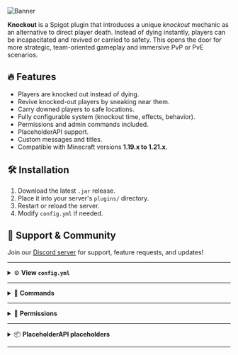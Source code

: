![Banner](https://i.imgur.com/TSBMTP6.png)

**Knockout** is a Spigot plugin that introduces a unique *knockout* mechanic as an alternative to direct player death. Instead of dying instantly, players can be incapacitated and revived or carried to safety. This opens the door for more strategic, team-oriented gameplay and immersive PvP or PvE scenarios.

## 🔥 Features

- Players are knocked out instead of dying.
- Revive knocked-out players by sneaking near them.
- Carry downed players to safe locations.
- Fully configurable system (knockout time, effects, behavior).
- Permissions and admin commands included.
- PlaceholderAPI support.
- Custom messages and titles.
- Compatible with Minecraft versions **1.19.x to 1.21.x**.

## 🛠️ Installation

1. Download the latest `.jar` release.
2. Place it into your server's `plugins/` directory.
3. Restart or reload the server.
4. Modify `config.yml` if needed.

## 💬 Support & Community

Join our [Discord server](https://discord.com/invite/ynwDP8H2DY) for support, feature requests, and updates!

---

<details>
  <summary>⚙️ <strong>View <code>config.yml</code></strong></summary>

```yaml
# This plugin is compatible with PlaceholderAPI
# However, there are some placeholders available in the config itself
# There is also a few custom placeholders for PlaceholderAPI described on the plugin's page

# You can use RGB colors in messages, example: knockout-title: '&#2FD0AAKnockout'

# Time of knockout in seconds
knockout-time: 60

# Amount of xp levels required to revive a player
revive-levels: 5

# Time in seconds to revive a player
revive-time: 10

# Item required in main hand of a rescuer to revive a player, eq. 'GOLDEN_APPLE'. Set to '' to disable
revive-item: ''

# Send message to player after attempt to revive a player with an item missing in main hand
revive-item-missing-message: '&cYou need a golden apple in your main hand!'

# When true: add slowness effect for the player carrying a knocked out player
slowness-for-carrier: true

# Slowness amplifier for the player carrying a knocked out player; Slowness level is equal to amplifier + 1
slowness-amplifier: 0

# When true: when carrying player is hit, drop the knocked out player
drop-on-hit: true

# If true knocked out player will die when the knockout time ends otherwise will be revived
death-on-end: true

# When true: player will have blindness effect when knocked out
knockout-blindness: true

# Blindness amplifier for the knocked out player; Blindness level is equal to amplifier + 1
blindness-amplifier: 0

# When true: player will be able to move when knocked out
move-when-knocked-out: false

# When true: player will be able to swim when knocked out
swim-when-knocked-out: false

# When true: player will be able to jump when knocked out
jump-when-knocked-out: false

# When true: it will be possible to attack knocked out players
knockout-vulnerable: true

# When true: knocked out player will take damage on hit, else his knockout time will decrease
damage-on-hit: true

# Health of revived player after revival
# Set to -1 to set the maximum health of the player
# Set to 0 to not change the health
# Or set to a specific value to set the health of the revived player
revived-health: 0.0

# Allow looting a knocked out player by clicking RightClick on him
looting-allowed: false

# If damage-on-hit is false, it is amount of knockout time to be decreased on hit
time-decrease-on-hit: 5

# When true: players can be revived by instant health 2 potion
revive-by-instant-health: false

# When true: players can be carried by Shift+RightClick and dropped by Shift+LeftClick
click-to-carry-drop: true

# When true: player will respawn in the specific location given below
# Works only on 1.20.6+ versions
# WARNING: If true, the player will respawn in this specific location even if it is not safe! Make sure to set it to a safe location!
respawn-in-custom-location: false

# Specific location where the player will respawn
# If world-name is empty or incorrect, the player will respawn in the same world where he was knocked out
custom-location:
  world-name: world
  x: 0
  y: 100
  z: 0

# Message for the player when knocked out
knockout-message: '&cYou have been knocked out! Ask someone to revive you or use /die to die at once.'

# Title message for the player when knocked out
knockout-title: '&cKnockout'

# Subtitle message for the player when knocked out
# Use variable %timer% to show the remaining knockout time
knockout-subtitle: '%timer%'

# Hologram title above the player when knocked out
knockout-hologram: '&cKnockout'

# Message for the player who knocked out another player
# Use variable %player% to show the knocked out player name
knockout-attacker-message: '&aYou knocked out &f%player%'

# Title message for the player who knocked out another player
# Use variable %player% to show the knocked out player name
knockout-attacker-title: ''

# Subtitle message for the player who knocked out another player
# Use variable %player% to show the knocked out player name
knockout-attacker-subtitle: ''

# Message for not allowed actions when knocked out
not-allowed-message: "&cYou can't do that when knocked out!"

# Message for the player with not enough levels to revive
# Use variable %levels% to show the required levels
no-levels-message: "&cYou don't have enough levels (%levels%) to revive that player"

# Title message for the rescuer when reviving
# Use variable %percent% to show the progress of reviving
# Use variable %loading-icon% to show the loading icon
# Use variable %player% to show the rescued player name
rescuer-reviving-title: '&aReviving...'

# Subtitle message for the rescuer when reviving
# Use variable %percent% to show the progress of reviving
# Use variable %loading-icon% to show the loading icon
# Use variable %player% to show the rescued player name
rescuer-reviving-subtitle: '%percent%%'

# Title message for the rescuer when revived
# Use variable %player% to show the rescued player name
rescuer-revived-title: '&aYou revived &f%player%'

# Subtitle message for the rescuer when revived
# Use variable %player% to show the rescued player name
rescuer-revived-subtitle: ''

# Successful revive message for the rescuer
# Use variable %player% to show the rescued player name
rescuer-revived-message: ''

# Title message for the rescued when reviving
# Use variable %percent% to show the progress of reviving
# Use variable %loading-icon% to show the loading icon
# Use variable %player% to show the rescuer player name
rescued-reviving-title: '&aYou are being revived...'

# Subtitle message for the rescued when reviving
# Use variable %percent% to show the progress of reviving
# Use variable %loading-icon% to show the loading icon
# Use variable %player% to show the rescuer player name
rescued-reviving-subtitle: '%percent%%'

# Title message for the rescued when revived by a player
# Use variable %player% to show the rescuer player name
rescued-revived-by-title: '&aYou live again!'

# Subtitle message for the rescued when revived by a player
# Use variable %player% to show the rescuer player name
rescued-revived-by-subtitle: '&aYou have been revived by &f%player%'

# Successful revive message for the rescued by a player
# Use variable %player% to show the rescuer player name
rescued-revived-by-message: ''

# Title message for the rescued when revived by other reason
rescued-revived-title: '&aYou live again!'

# Subtitle message for the rescued when revived by other reason
rescued-revived-subtitle: '&aYou have been revived'

# Successful revive message for the rescued by other reason
rescued-revived-message: ''

# Message when the player uses /die command and is not knocked out
invalid-die-message: "&cYou can use that command only when knocked out!"

# Message when the player uses /drop command and is not carrying any knocked out player
invalid-drop-message: "&cYou are not carrying any knocked out player!"

# Message when the player uses /carry command and there is no knocked out player nearby
invalid-carry-message: "&cThere is no knocked out player nearby!"

# Message when the player uses /carry command and is already carrying a knocked out player
already-carrying-message: "&cYou are already carrying a knocked out player!"

# Message when the player doesn't have permission to do something
no-permission-message: "&4You don't have permission to do that!"

# Aliases for the commands
# Restart the server after changing the aliases
aliases:
  carry:
    - podnies
    -
  drop:
    - zrzuc
    -
  die:
    - zgin
    -
  knockout:
    - ko

# USE WITH CAUTION
# Commands to run from console.
# Variable %player% is the knocked out player
# Use DELAY <ticks> to delay the command execution
# 20 ticks = 1 second
# Example:
#   - playsound minecraft:entity.zombie.death player %player% ~ ~ ~ 10 1 1
#   - say &cPlayer fainted from breaking his legs
#   - DELAY 40
#   - say &eWill anyone help &f%player%&e?

# Enable console commands.
enable-console-commands: false

# Run console commands when a knockout happens.
console-knockout-commands:
  -

# Run console commands during knockout on a loop.
# Use DELAY <ticks> to delay commands execution or the server will crash
console-knockout-loop-commands:
  -

# Run console commands after knockout.
console-after-knockout-commands:
  -

# Run console commands after revive.
console-after-revive-commands:
  -
```
</details>

---

<details>
  <summary>📜 <strong>Commands</strong></summary>

| Command                                 | Description                       |
| --------------------------------------- | --------------------------------- |
| `/die`                                  | Instantly die when knocked out    |
| `/carry`                                | Carry a nearby knocked-out player |
| `/drop`                                 | Drop the carried player           |
| `/knockout revive <player>`             | Revive a specific player          |
| `/knockout knockout <player> <seconds>` | Knockout a player for a set time  |
| `/knockout reload`                      | Reload the plugin configuration   |


</details>

---

<details>
  <summary>🔐 <strong>Permissions</strong></summary>

| Permission         | Description                    |
| ------------------ | ------------------------------ |
| `knockout.carry`   | Use `/carry`                   |
| `knockout.drop`    | Use `/drop`                    |
| `knockout.die`     | Use `/die`                     |
| `knockout.revive`  | Revive players                 |
| `knockout.command` | Use commands while knocked out |
| `knockout.admin`   | Use admin `/knockout` commands |


</details>

---

<details>
  <summary>📦 <strong>PlaceholderAPI placeholders</strong></summary>

| Placeholder                   | Description                                    |
| ----------------------------- | ---------------------------------------------- |
| `%knockout_knocked_out%`      | `TRUE` if player is knocked out                |
| `%knockout_time_left%`        | Remaining knockout time                        |
| `%knockout_killer%`           | Name of entity that knocked the player out     |
| `%knockout_vehicle%`          | Name of player carrying the knocked-out player |
| `%knockout_is_being_revived%` | `TRUE` if currently being revived              |
| `%knockout_knockouts%`        | Number of knocked-out players on the server    |


</details>

---
